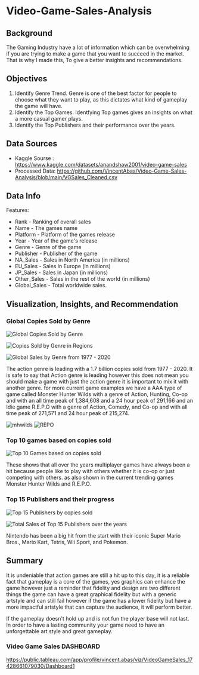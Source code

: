 # Video-Game-Sales-Analysis

## Background

  The Gaming Industry have a lot of information which can be overwhelming if you are trying to make a game that you want to succeed in the market. 
  That is why I made this, To give a better insights and recommendations.
  
## Objectives
  1. Identify Genre Trend. Genre is one of the best factor for people to choose what they want to play, as this dictates what kind of gameplay the game will have.
  2. Identify the Top Games. Identfying Top games gives an insights on what a more casual gamer plays.
  3. Identify the Top Publishers and their performance over the years. 

## Data Sources
   - Kaggle Sourse : https://www.kaggle.com/datasets/anandshaw2001/video-game-sales
   -  Processed Data: https://github.com/VincentAbas/Video-Game-Sales-Analysis/blob/main/VGSales_Cleaned.csv

## Data Info
  Features:
  
  - Rank - Ranking of overall sales
  - Name - The games name
  - Platform - Platform of the games release
  - Year - Year of the game's release
  - Genre - Genre of the game
  - Publisher - Publisher of the game
  - NA_Sales - Sales in North America (in millions)
  - EU_Sales - Sales in Europe (in millions)
  - JP_Sales - Sales in Japan (in millions)
  - Other_Sales - Sales in the rest of the world (in millions)
  - Global_Sales - Total worldwide sales.

## Visualization, Insights, and Recommendation

### Global Copies Sold by Genre

![Global Copies Sold by Genre](https://github.com/user-attachments/assets/3328a069-d4e0-4334-aff7-99dca21f19b1)

![Copies Sold by Genre in Regions](https://github.com/user-attachments/assets/1511ae1b-4dd6-4c45-8cd1-bb905286859f)

![Global Sales by Genre from 1977 - 2020](https://github.com/user-attachments/assets/08b5a1cc-e84c-4b7e-84ff-9059a032b83e)

The action genre is leading with a 1.7 billion copies sold from 1977 - 2020. It is safe to say that Action genre is leading however
this does not mean you should make a game with just the action genre it is important to mix it with another genre. for more current game examples we have
a AAA type of game called Monster Hunter Wilds with a genre of Action, Hunting, Co-op and with an all time peak of 1,384,608 and a 24 hour peak of 291,166 and
an Idie game R.E.P.O with a genre of Action, Comedy, and Co-op and with all time peak of 271,571 and 24 hour peak of 215,274.

![mhwilds](https://github.com/user-attachments/assets/d8a192fb-aca7-478c-9b0f-ac075739bc6c) ![REPO](https://github.com/user-attachments/assets/54edff6e-59d1-47a2-ba11-7587ba363452)


### Top 10 games based on copies sold

![Top 10 Games based on copies sold](https://github.com/user-attachments/assets/95903766-84c4-4c5d-8737-1122324fe01f)

These shows that all over the years multiplayer games have always been a hit because people like to play with others whether it is co-op or just competing with others.
as also shown in the current trending games Monster Hunter Wilds and R.E.P.O.

### Top 15 Publishers and their progress

![Top 15 Publishers by copies sold](https://github.com/user-attachments/assets/d5c2f056-39ac-4c4f-a91b-3f11b9de31f7)

![Total Sales of Top 15 Publishers over the years](https://github.com/user-attachments/assets/84fdb681-7cfc-490b-9e18-376988949a35)

Nintendo has been a big hit from the start with their iconic Super Mario Bros., Mario Kart, Tetris, Wii Sport, and Pokemon.

## Summary

  It is undeniable that action games are still a hit up to this day, it is a reliable fact that gameplay is a core of the games, yes graphics can enhance the game
  however just a reminder that fidelity and design are two different things the game can have a great graphical fidelity but with a generic artstyle and can still fail
  however if the game has a lower fidelity but have a more impactful artstyle that can capture the audience, it will perform better.
  
  If the gameplay doesn't hold up and is not fun the player base will not last. In order to have a lasting community your game need to have an unforgettable art style and great gameplay.

### Video Game Sales DASHBOARD

https://public.tableau.com/app/profile/vincent.abas/viz/VideoGameSales_17428661079030/Dashboard1







